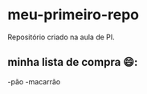 # meu-primeiro-repo
Repositório criado na aula de PI.

## minha lista de compra 😄:
  -pão
  -macarrão
